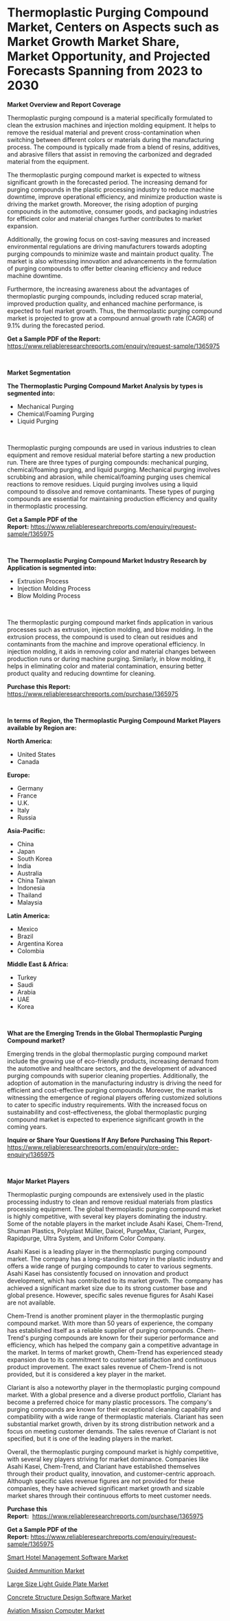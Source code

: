<p><h1>Thermoplastic Purging Compound Market, Centers on Aspects such as Market Growth Market Share, Market Opportunity, and Projected Forecasts Spanning from 2023 to 2030</h1></p><p><strong>Market Overview and Report Coverage</strong></p>
<p><p>Thermoplastic purging compound is a material specifically formulated to clean the extrusion machines and injection molding equipment. It helps to remove the residual material and prevent cross-contamination when switching between different colors or materials during the manufacturing process. The compound is typically made from a blend of resins, additives, and abrasive fillers that assist in removing the carbonized and degraded material from the equipment.</p><p>The thermoplastic purging compound market is expected to witness significant growth in the forecasted period. The increasing demand for purging compounds in the plastic processing industry to reduce machine downtime, improve operational efficiency, and minimize production waste is driving the market growth. Moreover, the rising adoption of purging compounds in the automotive, consumer goods, and packaging industries for efficient color and material changes further contributes to market expansion.</p><p>Additionally, the growing focus on cost-saving measures and increased environmental regulations are driving manufacturers towards adopting purging compounds to minimize waste and maintain product quality. The market is also witnessing innovation and advancements in the formulation of purging compounds to offer better cleaning efficiency and reduce machine downtime.</p><p>Furthermore, the increasing awareness about the advantages of thermoplastic purging compounds, including reduced scrap material, improved production quality, and enhanced machine performance, is expected to fuel market growth. Thus, the thermoplastic purging compound market is projected to grow at a compound annual growth rate (CAGR) of 9.1% during the forecasted period.</p></p>
<p><strong>Get a Sample PDF of the Report:</strong> <a href="https://www.reliableresearchreports.com/enquiry/request-sample/1365975">https://www.reliableresearchreports.com/enquiry/request-sample/1365975</a></p>
<p>&nbsp;</p>
<p><strong>Market Segmentation</strong></p>
<p><strong>The Thermoplastic Purging Compound Market Analysis by types is segmented into:</strong></p>
<p><ul><li>Mechanical Purging</li><li>Chemical/Foaming Purging</li><li>Liquid Purging</li></ul></p>
<p>&nbsp;</p>
<p><p>Thermoplastic purging compounds are used in various industries to clean equipment and remove residual material before starting a new production run. There are three types of purging compounds: mechanical purging, chemical/foaming purging, and liquid purging. Mechanical purging involves scrubbing and abrasion, while chemical/foaming purging uses chemical reactions to remove residues. Liquid purging involves using a liquid compound to dissolve and remove contaminants. These types of purging compounds are essential for maintaining production efficiency and quality in thermoplastic processing.</p></p>
<p><strong>Get a Sample PDF of the Report:</strong>&nbsp;<a href="https://www.reliableresearchreports.com/enquiry/request-sample/1365975">https://www.reliableresearchreports.com/enquiry/request-sample/1365975</a></p>
<p>&nbsp;</p>
<p><strong>The Thermoplastic Purging Compound Market Industry Research by Application is segmented into:</strong></p>
<p><ul><li>Extrusion Process</li><li>Injection Molding Process</li><li>Blow Molding Process</li></ul></p>
<p>&nbsp;</p>
<p><p>The thermoplastic purging compound market finds application in various processes such as extrusion, injection molding, and blow molding. In the extrusion process, the compound is used to clean out residues and contaminants from the machine and improve operational efficiency. In injection molding, it aids in removing color and material changes between production runs or during machine purging. Similarly, in blow molding, it helps in eliminating color and material contamination, ensuring better product quality and reducing downtime for cleaning.</p></p>
<p><strong>Purchase this Report:</strong>&nbsp; <a href="https://www.reliableresearchreports.com/purchase/1365975">https://www.reliableresearchreports.com/purchase/1365975</a></p>
<p>&nbsp;</p>
<p><strong>In terms of Region, the Thermoplastic Purging Compound Market Players available by Region are:</strong></p>
<p>
    <p> <strong> North America: </strong>
        <ul>
            <li>United States</li>
            <li>Canada</li>
        </ul>
        </p> 
    <p> <strong> Europe: </strong>
        <ul>
            <li>Germany</li>
            <li>France</li>
            <li>U.K.</li>
            <li>Italy</li>
            <li>Russia</li>
        </ul>
        </p> 
    <p> <strong> Asia-Pacific: </strong>
        <ul>
            <li>China</li>
            <li>Japan</li>
            <li>South Korea</li>
            <li>India</li>
            <li>Australia</li>
            <li>China Taiwan</li>
            <li>Indonesia</li>
            <li>Thailand</li>
            <li>Malaysia</li>
        </ul>
        </p> 
    <p> <strong> Latin America: </strong>
        <ul>
            <li>Mexico</li>
            <li>Brazil</li>
            <li>Argentina Korea</li>
            <li>Colombia</li>
        </ul>
        </p> 
    <p> <strong> Middle East & Africa: </strong>
        <ul>
            <li>Turkey</li>
            <li>Saudi</li>
            <li>Arabia</li>
            <li>UAE</li>
            <li>Korea</li>
        </ul>
    </p>
    </p>
<p>&nbsp;</p>
<p><strong>What are the Emerging Trends in the Global Thermoplastic Purging Compound market?</strong></p>
<p><p>Emerging trends in the global thermoplastic purging compound market include the growing use of eco-friendly products, increasing demand from the automotive and healthcare sectors, and the development of advanced purging compounds with superior cleaning properties. Additionally, the adoption of automation in the manufacturing industry is driving the need for efficient and cost-effective purging compounds. Moreover, the market is witnessing the emergence of regional players offering customized solutions to cater to specific industry requirements. With the increased focus on sustainability and cost-effectiveness, the global thermoplastic purging compound market is expected to experience significant growth in the coming years.</p></p>
<p><strong>Inquire or Share Your Questions If Any Before Purchasing This Report</strong>- <a href="https://www.reliableresearchreports.com/enquiry/pre-order-enquiry/1365975">https://www.reliableresearchreports.com/enquiry/pre-order-enquiry/1365975</a></p>
<p>&nbsp;</p>
<p><strong>Major Market Players</strong></p>
<p><p>Thermoplastic purging compounds are extensively used in the plastic processing industry to clean and remove residual materials from plastics processing equipment. The global thermoplastic purging compound market is highly competitive, with several key players dominating the industry. Some of the notable players in the market include Asahi Kasei, Chem-Trend, Shuman Plastics, Polyplast Müller, Daicel, PurgeMax, Clariant, Purgex, Rapidpurge, Ultra System, and Uniform Color Company.</p><p>Asahi Kasei is a leading player in the thermoplastic purging compound market. The company has a long-standing history in the plastic industry and offers a wide range of purging compounds to cater to various segments. Asahi Kasei has consistently focused on innovation and product development, which has contributed to its market growth. The company has achieved a significant market size due to its strong customer base and global presence. However, specific sales revenue figures for Asahi Kasei are not available.</p><p>Chem-Trend is another prominent player in the thermoplastic purging compound market. With more than 50 years of experience, the company has established itself as a reliable supplier of purging compounds. Chem-Trend's purging compounds are known for their superior performance and efficiency, which has helped the company gain a competitive advantage in the market. In terms of market growth, Chem-Trend has experienced steady expansion due to its commitment to customer satisfaction and continuous product improvement. The exact sales revenue of Chem-Trend is not provided, but it is considered a key player in the market.</p><p>Clariant is also a noteworthy player in the thermoplastic purging compound market. With a global presence and a diverse product portfolio, Clariant has become a preferred choice for many plastic processors. The company's purging compounds are known for their exceptional cleaning capability and compatibility with a wide range of thermoplastic materials. Clariant has seen substantial market growth, driven by its strong distribution network and a focus on meeting customer demands. The sales revenue of Clariant is not specified, but it is one of the leading players in the market.</p><p>Overall, the thermoplastic purging compound market is highly competitive, with several key players striving for market dominance. Companies like Asahi Kasei, Chem-Trend, and Clariant have established themselves through their product quality, innovation, and customer-centric approach. Although specific sales revenue figures are not provided for these companies, they have achieved significant market growth and sizable market shares through their continuous efforts to meet customer needs.</p></p>
<p><strong>Purchase this Report:</strong>&nbsp;&nbsp;<a href="https://www.reliableresearchreports.com/purchase/1365975">https://www.reliableresearchreports.com/purchase/1365975</a></p>
<p></p>
<p><strong>Get a Sample PDF of the Report:</strong>&nbsp;<a href="https://www.reliableresearchreports.com/enquiry/request-sample/1365975">https://www.reliableresearchreports.com/enquiry/request-sample/1365975</a></p>
<p><p><a href="https://medium.com/@reportprime05/smart-hotel-management-software-market-size-cagr-trends-2024-2030-34c7d18d7c16">Smart Hotel Management Software Market</a></p><p><a href="https://www.linkedin.com/pulse/guided-ammunition-market-size-share-global-analysis-zq3ge/">Guided Ammunition Market</a></p><p><a href="https://www.linkedin.com/pulse/large-size-light-guide-plate-market-2023-2030-global-cgbpe/">Large Size Light Guide Plate Market</a></p><p><a href="https://medium.com/@sheetal.reportprime/concrete-structure-design-software-market-size-cagr-trends-2024-2030-84217b6ff118">Concrete Structure Design Software Market</a></p><p><a href="https://www.linkedin.com/pulse/aviation-mission-computer-market-insights-players-forecast-lw1ne/">Aviation Mission Computer Market</a></p></p>